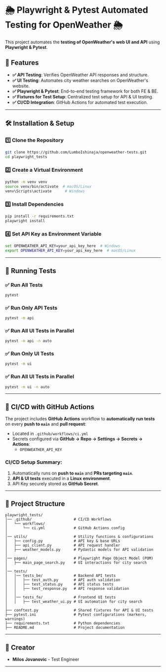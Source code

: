 # 🌦️ Playwright & Pytest Automated Testing for OpenWeather 🌦️

This project automates the **testing of OpenWeather's web UI and API** using **Playwright & Pytest**.

## 📌 Features
- **✅ API Testing**: Verifies OpenWeather API responses and structure.
- **✅ UI Testing**: Automates city weather searches on OpenWeather's website.
- **✅ Playwright & Pytest**: End-to-end testing framework for both FE & BE.
- **✅ Fixtures for Test Setup**: Centralized test setup for API & UI testing.
- **✅ CI/CD Integration**: GitHub Actions for automated test execution.

---

## 🛠️ Installation & Setup

### 1️⃣ **Clone the Repository**
```sh
git clone https://github.com/LumboIshinaja/openweather-tests.git
cd playwright_tests
```

### 2️⃣ **Create a Virtual Environment**
```sh
python -m venv venv
source venv/bin/activate  # macOS/Linux
venv\Scripts\activate      # Windows
```

### 3️⃣ **Install Dependencies**
```sh
pip install -r requirements.txt
playwright install
```

### 4️⃣ **Set API Key as Environment Variable**
```sh
set OPENWEATHER_API_KEY=your_api_key_here  # Windows
export OPENWEATHER_API_KEY=your_api_key_here  # macOS/Linux
```

---

## 🏃 Running Tests

### **✅ Run All Tests**
```sh
pytest
```

### **✅ Run Only API Tests**
```sh
pytest -m api
```

### **✅ Run All UI Tests in Parallel**
```sh
pytest -m api -n auto
```

### **✅ Run Only UI Tests**
```sh
pytest -m ui
```

### **✅ Run All UI Tests in Parallel**
```sh
pytest -m ui -n auto
```

---

## 👤 CI/CD with GitHub Actions
The project includes **GitHub Actions** workflow to **automatically run tests** on every **push to `main`** and **pull request**:
- Located in `.github/workflows/ci.yml`
- Secrets configured via **GitHub → Repo → Settings → Secrets → Actions**:
  - `OPENWEATHER_API_KEY`

### **CI/CD Setup Summary:**
1. Automatically runs on **push to `main`** and **PRs targeting `main`**.
2. **API & UI tests** executed in a **Linux environment**.
3. API Key securely stored as **GitHub Secret**.


---

## 📂 Project Structure

```
playwright_tests/
│── .github/                   # CI/CD Workflows
│   └── workflows/
│       └── ci.yml             # GitHub Actions config
│ 
│── utils/                     # Utility functions & configurations
│   ├── config.py              # API key & base URLs
│   ├── api_client.py          # API request handler
│   ├── weather_models.py      # Pydantic models for API validation
│
│── pages/                     # Playwright Page Object Model (POM)
│   ├── main_page_search.py    # UI interactions for city search
│
│── tests/
│   │── tests_be/              # Backend API tests
│   │   ├── test_auth.py       # API auth validation
│   │   ├── test_status.py     # API status tests
│   │   ├── test_response.py   # API response validation
│   │
│   │── tests_fe/              # Frontend UI tests
│   │   ├── test_weather_ui.py # UI automation for city search
│
├── conftest.py                # Shared fixtures for API & UI tests
├── pytest.ini                 # Pytest configurations (markers, warnings)
├── requirements.txt           # Python dependencies
├── README.md                  # Project documentation
```

---


## 📢 Creator
- **Milos Jovanovic** - Test Engineer

---
